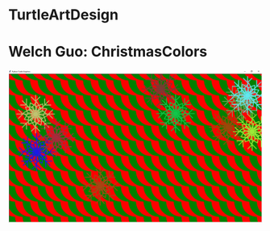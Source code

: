 # TurtleArtDesign
<h1> Welch Guo: ChristmasColors </h1>
<img src="https://github.com/WelchG/TurtleArtDesign/blob/master/RedGreenSnowflake.PNG">

